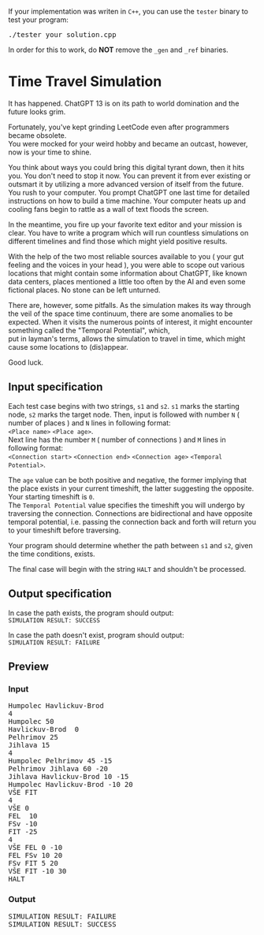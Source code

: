 If your implementation was writen in `C++`, you can use the `tester` binary to test your program:
<pre>
./tester your_solution.cpp
</pre>
In order for this to work, do **NOT** remove the `_gen` and `_ref` binaries.

# Time Travel Simulation
It has happened. ChatGPT 13 is on its path to world domination and the future looks grim.  

Fortunately, you've kept grinding LeetCode even after programmers became obsolete.   
You were mocked for your weird hobby and became an outcast, however, now is your time to shine.  

You think about ways you could bring this digital tyrant down, then it hits you. You don't need to stop it now. You can prevent it from ever existing or outsmart it by utilizing a more advanced version of itself from the future. You rush to your computer. You prompt ChatGPT one last time for detailed instructions on how to build a time machine. Your computer heats up and cooling fans begin to rattle as a wall of text floods the screen.

In the meantime, you fire up your favorite text editor and your mission is clear. You have to write a program which will run countless simulations on different timelines and find those which might yield positive results.

With the help of the two most reliable sources available to you ( your gut feeling and the voices in your head ), you were able to scope out
various locations that might contain some information about ChatGPT, like known data centers, places mentioned a little too often by the AI and even some fictional places. No stone can be left unturned.

There are, however, some pitfalls. As the simulation makes its way through the veil of the space time continuum, there are some anomalies to be expected. When it visits the numerous points of interest, it might encounter something called the "Temporal Potential", which,   
put in layman's terms, allows the simulation to travel in time, which might cause some locations to (dis)appear.

Good luck.

## Input specification
Each test case begins with two strings, `s1` and `s2`. `s1` marks the starting node, `s2` marks the target node.
Then, input is followed with number `N` ( number of places ) and `N` lines in following format:  
`<Place name>` `<Place age>`.  
Next line has the number `M` ( number of connections ) and `M` lines in following format:  
`<Connection start>` `<Connection end>` `<Connection age>` `<Temporal Potential>`.

The `age` value can be both positive and negative, the former implying that the place exists in your current timeshift, the latter suggesting
the opposite. Your starting timeshift is `0`.  
The `Temporal Potential` value specifies the timeshift you will undergo by traversing the connection. Connections are bidirectional and have opposite temporal potential, i.e. passing the connection back and forth will return you to your timeshift before traversing.  

Your program should determine whether the path between `s1` and `s2`, given the time conditions, exists.

The final case will begin with the string `HALT` and shouldn't be processed.
## Output specification
In case the path exists, the program should output:  
`SIMULATION RESULT: SUCCESS`  

In case the path doesn't exist, program should output:  
`SIMULATION RESULT: FAILURE`  

## Preview  
### Input
<pre>
Humpolec Havlickuv-Brod
4
Humpolec 50
Havlickuv-Brod  0
Pelhrimov 25
Jihlava 15
4
Humpolec Pelhrimov 45 -15
Pelhrimov Jihlava 60 -20
Jihlava Havlickuv-Brod 10 -15
Humpolec Havlickuv-Brod -10 20
VŠE FIT
4
VŠE 0
FEL  10
FSv -10
FIT -25
4
VŠE FEL 0 -10
FEL FSv 10 20
FSv FIT 5 20
VŠE FIT -10 30
HALT
</pre>
### Output
<pre>
SIMULATION RESULT: FAILURE
SIMULATION RESULT: SUCCESS
</pre>
